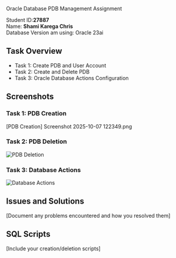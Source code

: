 Oracle Database PDB Management Assignment

Student ID:**27887**  
Name: **Shami Karega Chris**  
Database Version am using: Oracle 23ai

## Task Overview
- Task 1: Create PDB and User Account
- Task 2: Create and Delete PDB
- Task 3: Oracle Database Actions Configuration

## Screenshots

### Task 1: PDB Creation
[PDB Creation] Screenshot 2025-10-07 122349.png

### Task 2: PDB Deletion
![PDB Deletion](./screenshots/task2-pdb-deletion.png)

### Task 3: Database Actions
![Database Actions](./screenshots/task3-database-actions.png)

## Issues and Solutions
[Document any problems encountered and how you resolved them]

## SQL Scripts
[Include your creation/deletion scripts]
